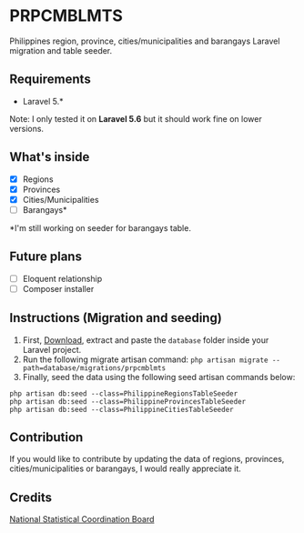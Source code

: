 # PRPCMBLMTS
Philippines region, province, cities/municipalities and barangays Laravel migration and table seeder.

## Requirements
- Laravel 5.*

Note: I only tested it on **Laravel 5.6** but it should work fine on lower versions.

## What's inside
- [x] Regions
- [x] Provinces
- [x] Cities/Municipalities
- [ ] Barangays*

*I'm still working on seeder for barangays table.

## Future plans
- [ ] Eloquent relationship
- [ ] Composer installer

## Instructions (Migration and seeding)
1. First, [Download](https://github.com/woenel/prpcmblmts/archive/master.zip), extract and paste the `database` folder inside your Laravel project.
2. Run the following migrate artisan command: `php artisan migrate --path=database/migrations/prpcmblmts`
3. Finally, seed the data using the following seed artisan commands below:
```
php artisan db:seed --class=PhilippineRegionsTableSeeder
php artisan db:seed --class=PhilippineProvincesTableSeeder
php artisan db:seed --class=PhilippineCitiesTableSeeder
```

## Contribution
If you would like to contribute by updating the data of regions, provinces, cities/municipalities or barangays, I would really appreciate it.

## Credits
[National Statistical Coordination Board](http://www.nscb.gov.ph/)
